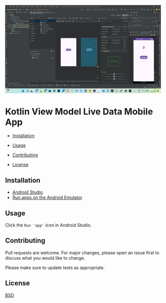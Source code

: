 <img src="https://github.com/kkamara/useful/blob/main/KotlinViewModelLiveDataMobileApp.png?raw=true" alt="KotlinViewModelLiveDataMobileApp.png" width=""/>

# Kotlin View Model Live Data Mobile App



* [Installation](#installation)

* [Usage](#usage)

* [Contributing](#contributing)

* [License](#license)

## Installation

* [Android Studio](https://developer.android.com/studio)
* [Run apps on the Android Emulator](https://developer.android.com/studio/run/emulator)

## Usage

Click the `Run 'app'` icon in Android Studio.

## Contributing
Pull requests are welcome. For major changes, please open an issue first to discuss what you would like to change.

Please make sure to update tests as appropriate.

## License
[BSD](https://opensource.org/licenses/BSD-3-Clause)
